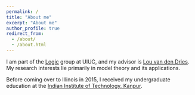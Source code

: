 ```yaml
---
permalink: /
title: "About me"
excerpt: "About me"
author_profile: true
redirect_from: 
  - /about/
  - /about.html
---
```


I am part of the <a href="https://math.illinois.edu/research/faculty-research/logic" target="_blank">Logic</a> group at UIUC, and my advisor is <a href="https://math.illinois.edu/directory/profile/vddries" target="_blank">Lou van den Dries</a>. My research interests lie primarily in model theory and its applications.
        
Before coming over to Illinois in 2015, I received my undergraduate education at the <a href="http://www.iitk.ac.in" target="_blank"> Indian Institute of Technology, Kanpur</a>.
